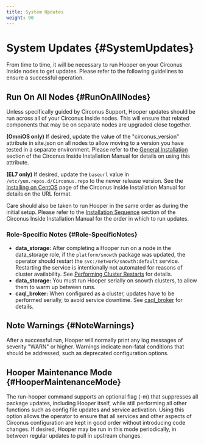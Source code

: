 ```yaml
---
title: System Updates
weight: 90
---
```


# System Updates {#SystemUpdates}

From time to time, it will be necessary to run Hooper on your Circonus Inside nodes to get updates.  Please refer to the following guidelines to ensure a successful operation.


## Run On All Nodes {#RunOnAllNodes}
Unless specifically guided by Circonus Support, Hooper updates should be run across all of your Circonus Inside nodes.  This will ensure that related components that may be on separate nodes are upgraded close together.

**(OmniOS only)** If desired, update the value of the "circonus_version" attribute in site.json on all nodes to allow moving to a version you have tested in a separate environment. Please refer to the [General Installation](https://login.circonus.com/resources/docs/inside/InstallGeneral.html) section of the Circonus Inside Installation Manual for details on using this attribute.

**(EL7 only)** If desired, update the `baseurl` value in
`/etc/yum.repos.d/Circonus.repo` to the newer release version. See the
[Installing on
CentOS](https://login.circonus.com/resources/docs/inside/InstallCentos.html#el7-repo)
page of the Circonus Inside Installation Manual for details on the URL format.

Care should also be taken to run Hooper in the same order as during the initial setup.  Please refer to the [Installation Sequence](https://login.circonus.com/resources/docs/inside/InstallGeneral.html#InstallationSequence) section of the Circonus Inside Installation Manual for the order in which to run updates.


### Role-Specific Notes {#Role-SpecificNotes}
 * **data_storage:** After completing a Hooper run on a node in the data_storage role, if the `platform/snowth` package was updated, the operator should restart the `svc:/network/snowth:default` service. Restarting the service is intentionally not automated for reasons of cluster availability. See [Performing Cluster Restarts](/circonus/on-premises/roles-services/data-storage#PerformingClusterRestarts) for details.
 * **data_storage:** You must run Hooper serially on snowth clusters, to allow them to warm up between runs.
 * **caql_broker:** When configured as a cluster, updates have to be performed serially, to avoid service downtime. See [caql_broker](/circonus/on-premises/roles-services/caql-broker/#Updates) for details.

## Note Warnings {#NoteWarnings}
After a successful run, Hooper will normally print any log messages of severity "WARN" or higher.  Warnings indicate non-fatal conditions that should be addressed, such as deprecated configuration options.


## Hooper Maintenance Mode {#HooperMaintenanceMode}
The run-hooper command supports an optional flag (-m) that suppresses all package updates, including Hooper itself, while still performing all other functions such as config file updates and service activation.  Using this option allows the operator to ensure that all services and other aspects of Circonus configuration are kept in good order without introducing code changes.  If desired, Hooper may be run in this mode periodically, in between regular updates to pull in upstream changes.
